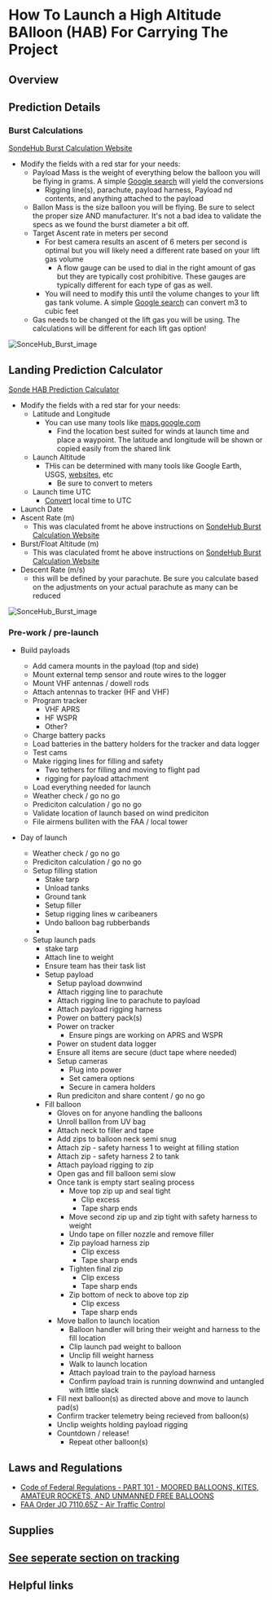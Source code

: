 # How To Launch a High Altitude BAlloon (HAB) For Carrying The Project

## Overview

## Prediction Details

### Burst Calculations

[SondeHub Burst Calculation Website](https://sondehub.org/calc/)

- Modify the fields with a red star for your needs:
  - Payload Mass is the weight of everything below the balloon you will be flying in grams. A simple [Google search](https://www.google.com/search?q=pounds+to+grams&oq=pounds+to+gram&aqs=chrome.0.35i39j69i57j0i512l8.4770j0j7&sourceid=chrome&ie=UTF-8) will yield the conversions
    - Rigging line(s), parachute, payload harness, Payload nd contents, and anything attached to the payload
  - Ballon Mass is the size balloon you will be flying. Be sure to select the proper size AND manufacturer. It's not a bad idea to validate the specs as we found the burst diameter a bit off.
  - Target Ascent rate in meters per second
    - For best camera results an ascent of 6 meters per second is optimal but you will likely need a different rate based on your lift gas volume
      - A flow gauge can be used to dial in the right amount of gas but they are typically cost prohibitive. These gauges are typically different for each type of gas as well.
    - You will need to modify this until the volume changes to your lift gas tank volume. A simple [Google search](https://www.google.com/search?q=cubic+feet+to+meters&sxsrf=APwXEdcz7Z9132iZwT_5k74WRE1ANWrVwA%3A1682485057227&ei=Qa9IZLvEDf-iptQP4aqroAg&ved=0ahUKEwj76LOh4cb-AhV_kYkEHWHVCoQQ4dUDCBA&uact=5&oq=cubic+feet+to+meters&gs_lcp=Cgxnd3Mtd2l6LXNlcnAQAzIFCAAQgAQyBQgAEIAEMgUIABCABDIFCAAQgAQyBggAEBYQHjIICAAQFhAeEA8yBggAEBYQHjIGCAAQFhAeMgYIABAWEB4yBggAEBYQHjoECCMQJzoHCAAQigUQQzoKCAAQigUQsQMQQzoNCC4QigUQsQMQgwEQQzoLCAAQgAQQsQMQgwE6CAgAEIoFEJECOgsIABCKBRCxAxCRAkoECEEYAFAAWP0kYKInaABwAXgAgAHIAYgB0BKSAQYxLjE4LjGYAQCgAQHAAQE&sclient=gws-wiz-serp) can convert m3 to cubic feet
   - Gas needs to be changed ot the lift gas you will be using. The calculations will be different for each lift gas option!


![SonceHub_Burst_image](images/sondehub_burst.png)

## Landing Prediction Calculator

[Sonde HAB Prediction Calculator](https://predict.sondehub.org/)

- Modify the fields with a red star for your needs:
  - Latitude and Longitude
    - You can use many tools like [maps.google.com](maps.google.com)
      - Find the location best suited for winds at launch time and place a waypoint. The latitude and longitude will be shown or copied easily from the shared link
  - Launch Altitude
    - THis can be determined with many tools like Google Earth, USGS, [websites](https://whatismyelevation.com/), etc
      - Be sure to convert to meters
  - Launch time UTC
    - [Convert](https://www.google.com/search?q=what+time+is+it+utc&oq=What+time+is+it+utc&aqs=chrome.0.35i39j0i512l9.2977j0j7&sourceid=chrome&ie=UTF-8) local time to UTC
- Launch Date
- Ascent Rate (m)
  - This was claculated fromt he above instructions on [SondeHub Burst Calculation Website](https://sondehub.org/calc/)
- Burst/Float Altitude (m)
  - This was claculated fromt he above instructions on [SondeHub Burst Calculation Website](https://sondehub.org/calc/)
- Descent Rate (m/s)
  - this will be defined by your parachute. Be sure you calculate based on the adjustments on your actual parachute as many can be reduced

![SonceHub_Burst_image](images/sonde_prediction.png)


### Pre-work / pre-launch
- Build payloads
  - Add camera mounts in the payload (top and side)
  - Mount external temp sensor and route wires to the logger
  - Mount VHF antennas / dowell rods
  - Attach antennas to tracker (HF and VHF)
  - Program tracker
    - VHF APRS
    - HF WSPR
    - Other?
  - Charge battery packs
  - Load batteries in the battery holders for the tracker and data logger
  - Test cams
  - Make rigging lines for filling and safety
    - Two tethers for filling and moving to flight pad
    - rigging for payload attachment
  - Load everything needed for launch
  - Weather check / go no go
  - Prediciton calculation / go no go
  - Validate location of launch based on wind prediciton
  - File airmens bulliten with the FAA / local tower
  
- Day of launch
  - Weather check / go no go
  - Prediciton calculation / go no go
  - Setup filling station
    - Stake tarp
    - Unload tanks
    - Ground tank
    - Setup filler
    - Setup rigging lines w caribeaners
    - Undo balloon bag rubberbands
    - 
  - Setup launch pads
    - stake tarp
    - Attach line to weight
    - Ensure team has their task list
    - Setup payload
      - Setup payload downwind
      - Attach rigging line to parachute
      - Attach rigging line to parachute to payload
      - Attach payload rigging harness
      - Power on battery pack(s)
      - Power on tracker
        - Ensure pings are working on APRS and WSPR
      - Power on student data logger
      - Ensure all items are secure (duct tape where needed)
      - Setup cameras
        - Plug into power
        - Set camera options
        - Secure in camera holders
      - Run prediciton and share content / go no go
    - Fill balloon
      - Gloves on for anyone handling the balloons
      - Unroll balllon from UV bag
      - Attach neck to filler and tape
      - Add zips to balloon neck semi snug
      - Attach zip - safety harness 1 to weight at filling station
      - Attach zip -  safety harness 2 to tank
      - Attach payload rigging to zip
      - Open gas and fill balloon  semi slow
      - Once tank is empty start sealing process
        - Move top zip up and seal tight
          - Clip excess
          - Tape sharp ends
        - Move second zip up and zip tight with safety harness to weight
        - Undo tape on filler nozzle and remove filler
        - Zip payload harness zip
          - Clip excess
          - Tape sharp ends
        - Tighten final zip
          - Clip excess
          - Tape sharp ends
        - Zip bottom of neck to above top zip
          - Clip excess
          - Tape sharp ends
      - Move ballon to launch location
        - Balloon handler will bring their weight and harness to the fill location
        - Clip launch pad weight to balloon
        - Unclip fill weight harness
        - Walk to launch location
        - Attach payload train to the payload harness
        - Confirm payload train is running downwind and untangled with little slack
      - Fill next balloon(s) as directed above and move to launch pad(s)
      - Confirm tracker telemetry being recieved from balloon(s)
      - Unclip weights holding payload rigging
      - Countdown / release!
        - Repeat other balloon(s)

## Laws and Regulations
- [Code of Federal Regulations - PART 101 - MOORED BALLOONS, KITES, AMATEUR ROCKETS, AND UNMANNED FREE BALLOONS](https://www.ecfr.gov/current/title-14/chapter-I/subchapter-F/part-101)
- [FAA Order JO 7110.65Z - Air Traffic Control](https://www.faa.gov/air_traffic/publications/atpubs/atc_html/chap9_section_6.html)

## Supplies

## [See seperate section on tracking](/amateur_radio/README.md)

## Helpful links

